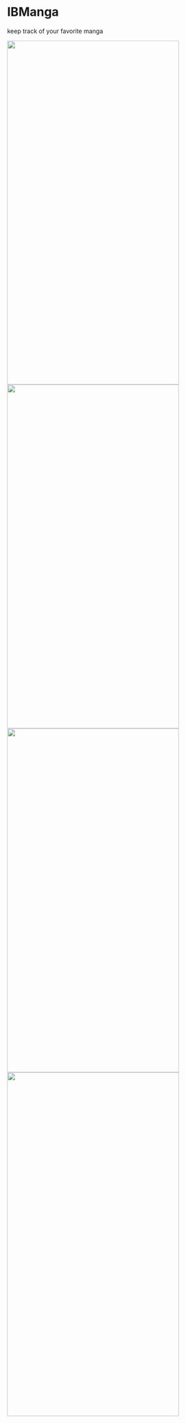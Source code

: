 # IBManga
keep track of your favorite manga

<img src="https://github.com/ibrahim408/IBManga/tree/master/src/img/IBManga.PNG" width="400" height="800" />

<img src="https://github.com/ibrahim408/IBManga/tree/master/src/img/IBManga2.PNG" width="400" height="800" />

<img src="https://github.com/ibrahim408/IBManga/tree/master/src/img/IBManga3.PNG" width="400" height="800" />

<img src="https://github.com/ibrahim408/IBManga/tree/master/src/img/IBManga4.PNG" width="400" height="800" />
